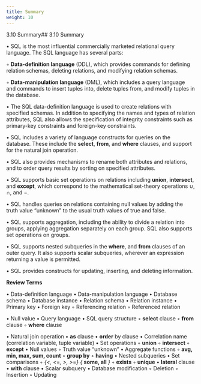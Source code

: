 ```yaml
---
title: Summary
weight: 10
---
```


3.10 Summary## 3.10 Summary

• SQL is the most influential commercially marketed relational query language. The SQL language has several parts:

◦ **Data-definition language** (DDL), which provides commands for defining relation schemas, deleting relations, and modifying relation schemas.

◦ **Data-manipulation language** (DML), which includes a query language and commands to insert tuples into, delete tuples from, and modify tuples in the database.

• The SQL data-definition language is used to create relations with specified schemas. In addition to specifying the names and types of relation attributes, SQL also allows the specification of integrity constraints such as primary-key constraints and foreign-key constraints.

• SQL includes a variety of language constructs for queries on the database. These include the **select**, **from**, and **where** clauses, and support for the natural join operation.

• SQL also provides mechanisms to rename both attributes and relations, and to order query results by sorting on specified attributes.

• SQL supports basic set operations on relations including **union**, **intersect**, and **except**, which correspond to the mathematical set-theory operations ∪, ∩, and −.

• SQL handles queries on relations containing null values by adding the truth value “unknown” to the usual truth values of true and false.

• SQL supports aggregation, including the ability to divide a relation into groups, applying aggregation separately on each group. SQL also supports set operations on groups.

• SQL supports nested subqueries in the **where**, and **from** clauses of an outer query. It also supports scalar subqueries, wherever an expression returning a value is permitted.

• SQL provides constructs for updating, inserting, and deleting information.

**Review Terms**

• Data-definition language 
• Data-manipulation language 
• Database schema 
• Database instance 
• Relation schema
• Relation instance 
• Primary key 
• Foreign key
    ◦ Referencing relation
    ◦ Referenced relation  

• Null value 
• Query language 
• SQL query structure
◦ **select** clause
◦ **from** clause
◦ **where** clause

• Natural join operation 
• **as** clause 
• **order** by clause 
• Correlation name (correlation variable, tuple variable) 
• Set operations
◦ **union**
◦ **intersect**
◦ **except**
• Null values
◦ Truth value “unknown”
• Aggregate functions
◦ **avg, min, max, sum, count**
◦ **group by**
◦ **having**
• Nested subqueries • Set comparisons
◦ _{<, <_\=_, >, >_\=_} {_ **some, all** _}_ 
◦ **exists**
◦ **unique**
• **lateral** clause 
• **with** clause 
• Scalar subquery 
• Database modification
◦ Deletion
◦ Insertion
◦ Updating

